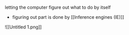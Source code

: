 letting the computer figure out what to do by itself
- figuring out part is done by [[Inference engines (IE)]]

![[Untitled 1.png]]
